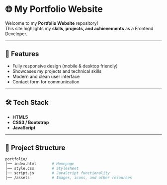 # 🌐 My Portfolio Website

Welcome to my **Portfolio Website** repository!  
This site highlights my **skills, projects, and achievements** as a Frontend Developer.  

---

## 🚀 Features
- Fully responsive design (mobile & desktop friendly)  
- Showcases my projects and technical skills  
- Modern and clean user interface  
- Contact form for communication  

---

## 🛠️ Tech Stack
- **HTML5**  
- **CSS3 / Bootstrap**  
- **JavaScript**  

---

## 📂 Project Structure
```bash
portfolio/
│── index.html       # Homepage
│── style.css        # Stylesheet
│── script.js        # JavaScript functionality
│── /assets          # Images, icons, and other resources
